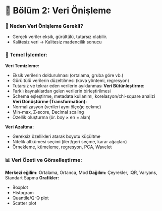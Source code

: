 # 📙 Bölüm 2: Veri Önişleme

### 📌 Neden Veri Önişleme Gerekli?
- Gerçek veriler eksik, gürültülü, tutarsız olabilir.
- Kalitesiz veri → Kalitesiz madencilik sonucu

### 🔧 Temel İşlemler:
**Veri Temizleme:**
- Eksik verilerin doldurulması (ortalama, gruba göre vb.)
- Gürültülü verilerin düzeltilmesi (kova yöntemi, regresyon)
- Tutarsız ve tekrar eden verilerin ayıklanması
**Veri Bütünleştirme:**
- Farklı kaynaklardan gelen verilerin birleştirilmesi
- Schema eşleştirme, metadata kullanımı, korelasyon/chi-square analizi
**Veri Dönüştürme (Transformation):**
- Normalizasyon (verileri aynı ölçeğe çekme)
- Min-max, Z-score, Decimal scaling
- Özellik oluşturma (ör. boy × en = alan)

**Veri Azaltma:**
- Gereksiz özellikleri atarak boyutu küçültme
- Nitelik altkümesi seçimi (ileri/geri seçme, karar ağaçları)
- Örnekleme, kümeleme, regresyon, PCA, Wavelet

### 📊 Veri Özeti ve Görselleştirme:
**Merkezi eğilim:** Ortalama, Ortanca, Mod
**Dağılım:**  Çeyrekler, IQR, Varyans, Standart Sapma
**Grafikler:**
- Boxplot
- Histogram
- Quantile/Q-Q plot
- Scatter plot

